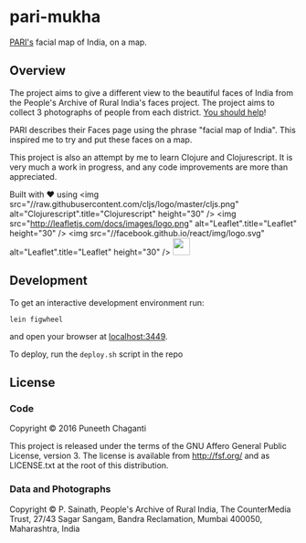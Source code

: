 # pari-mukha

[PARI's](https://ruralindiaonline.org/categories/faces/) facial map of India,
on a map.

## Overview

The project aims to give a different view to the beautiful faces of India from
the People's Archive of Rural India's faces project.  The project aims to
collect 3 photographs of people from each
district.
[You should help](https://ruralindiaonline.org/pages/send-us-photos-help-pari-capture-the-sheer-facial-diversity-of-the-indian-people/)!

PARI describes their Faces page using the phrase "facial map of India".  This
inspired me to try and put these faces on a map.

This project is also an attempt by me to learn Clojure and Clojurescript.  It
is very much a work in progress, and any code improvements are more than
appreciated.

Built with ♥
using
<img src="//raw.githubusercontent.com/cljs/logo/master/cljs.png" alt="Clojurescript".title="Clojurescript" height="30" />
<img src="http://leafletjs.com/docs/images/logo.png" alt="Leaflet".title="Leaflet" height="30" />
<img src="//facebook.github.io/react/img/logo.svg" alt="Leaflet".title="Leaflet" height="30" />
<img height="30" src="//clojure.org/images/clojure-logo-120b.png" class="clj-logo">

## Development

To get an interactive development environment run:

    lein figwheel

and open your browser at [localhost:3449](http://localhost:3449/).

To deploy, run the `deploy.sh` script in the repo

## License

### Code

Copyright © 2016 Puneeth Chaganti

This project is released under the terms of the GNU Affero General Public
License, version 3.  The license is available from <http://fsf.org/> and as
LICENSE.txt at the root of this distribution.

### Data and Photographs

Copyright © P. Sainath, People's Archive of Rural India, The CounterMedia
Trust, 27/43 Sagar Sangam, Bandra Reclamation, Mumbai 400050, Maharashtra,
India
